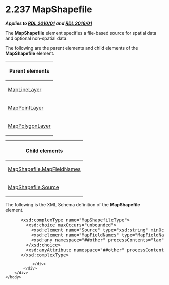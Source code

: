<html dir="LTR" xmlns:mshelp="http://msdn.microsoft.com/mshelp" xmlns:ddue="http://ddue.schemas.microsoft.com/authoring/2003/5" xmlns:xlink="http://www.w3.org/1999/xlink" xmlns:tool="http://www.microsoft.com/tooltip">
    <head>
        <meta http-equiv="Content-Type" content="text/html; CHARSET=utf-8"></meta>
        <meta name="save" content="history"></meta>
        <title>2.237 MapShapefile</title>
        <xml>
            <mshelp:toctitle title="2.237 MapShapefile"></mshelp:toctitle>
            <mshelp:rltitle title="[MS-RDL]: MapShapefile"></mshelp:rltitle>
            <mshelp:keyword index="A" term="1974bea2-bd30-4ed4-8c98-06fd8ec7c9ee"></mshelp:keyword>
            <mshelp:attr name="DCSext.ContentType" value="open specification"></mshelp:attr>
            <mshelp:attr name="AssetID" value="1974bea2-bd30-4ed4-8c98-06fd8ec7c9ee"></mshelp:attr>
            <mshelp:attr name="TopicType" value="kbRef"></mshelp:attr>
            <mshelp:attr name="DCSext.Title" value="[MS-RDL]: MapShapefile" />
        </xml>
    </head>
    <body>
        <div id="header">
            <h1 class="heading">2.237 MapShapefile</h1>
        </div>
        <div id="mainSection">
            <div id="mainBody">
                <div id="allHistory" class="saveHistory"></div>
                <div id="sectionSection0" class="section" name="collapseableSection">
                    

<p><b><i>Applies to </i></b><a href="3428e690-a348-4ec7-8a6a-8efb42d2cdee.htm"><b><i>RDL 2010/01</i></b></a><b><i>
and </i></b><a href="52ce3983-2bfc-4e72-9359-42aaf5fe4509.htm"><b><i>RDL 2016/01</i></b></a></p>

<p>The <b>MapShapefile</b> element specifies a file-based
source for spatial data and optional non-spatial data.</p>

<p>The following are the parent elements and child elements of
the <b>MapShapefile</b> element.</p>

<table>
 <thead>
  <tr>
   <th>
   <p>Parent elements</p>
   </th>
  </tr>
 </thead>
 <tr>
  <td>
  <p><a href="8681b1dc-d73e-4d35-b4fa-f7f459d4a304.htm">MapLineLayer</a></p>
  </td>
 </tr>
 <tr>
  <td>
  <p><a href="aa1875f4-9842-4672-86d6-306ba5a075aa.htm">MapPointLayer</a></p>
  </td>
 </tr>
 <tr>
  <td>
  <p><a href="f54fa273-d9b2-4e49-a896-6001bcda016b.htm">MapPolygonLayer</a></p>
  </td>
 </tr>
</table>

<p> </p>

<table>
 <thead>
  <tr>
   <th>
   <p>Child elements</p>
   </th>
  </tr>
 </thead>
 <tr>
  <td>
  <p><a href="4ec4ffcb-c7ff-411a-aa5b-fe07465cd7d9.htm">MapShapefile.MapFieldNames</a></p>
  </td>
 </tr>
 <tr>
  <td>
  <p><a href="30182696-d9ff-4358-a1ad-a286c5161ea6.htm">MapShapefile.Source</a></p>
  </td>
 </tr>
</table>

<p>The following is the XML Schema definition of the <b>MapShapefile</b>
element.           </p>

<dl>
<dd>
<div><pre> &lt;xsd:complexType name=&quot;MapShapefileType&quot;&gt;
   &lt;xsd:choice maxOccurs=&quot;unbounded&quot;&gt;
     &lt;xsd:element name=&quot;Source&quot; type=&quot;xsd:string&quot; minOccurs=&quot;1&quot; /&gt;
     &lt;xsd:element name=&quot;MapFieldNames&quot; type=&quot;MapFieldNamesType&quot; minOccurs=&quot;0&quot; /&gt;
     &lt;xsd:any namespace=&quot;##other&quot; processContents=&quot;lax&quot; /&gt;
   &lt;/xsd:choice&gt;
   &lt;xsd:anyAttribute namespace=&quot;##other&quot; processContents=&quot;lax&quot; /&gt;
 &lt;/xsd:complexType&gt;
</pre></div>
</dd></dl>


                </div>
            </div>
        </div>
    </body>
</html>